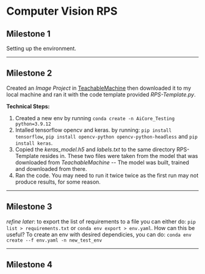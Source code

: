 # Computer Vision RPS

## Milestone 1
Setting up the environment.

--------------
## Milestone 2
Created an *Image Project* in [TeachableMachine](https://teachablemachine.withgoogle.com/train) then downloaded it to my local machine and ran it with the code template provided *RPS-Template.py*.

**Technical Steps:**
1. Created a new env by running `conda create -n AiCore_Testing python=3.9.12`
2. Intalled tensorflow opencv and keras. by running: 
`pip install tensorflow`, `pip install opencv-python opencv-python-headless` and
`pip install keras`.
3. Copied the *keras_model.h5* and *labels.txt* to the same directory RPS-Template resides in. These two files were taken from the model that was downloaded from *TeachableMachine* -- The model was built, trained and downloaded from there.
4. Ran the code. You may need to run it twice twice as the first run may not produce results, for some reason.

--------------
## Milestone 3
*refine later*: to export the list of requirements to a file you can either do:
`pip list > requirements.txt` or `conda env export > env.yaml`.
How can this be useful? To create an env with desired dependicies, you can do:
`conda env create --f env.yaml -n new_test_env`


--------------
## Milestone 4
